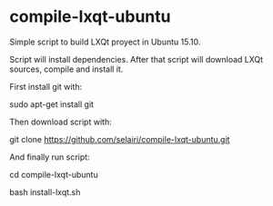# compile-lxqt-ubuntu
Simple script to build LXQt proyect in Ubuntu 15.10.

Script will install dependencies. After that script will download LXQt sources, compile and install it.

First install git with:

sudo apt-get install git

Then download script with:

git clone https://github.com/selairi/compile-lxqt-ubuntu.git

And finally run script:

cd compile-lxqt-ubuntu

bash install-lxqt.sh

